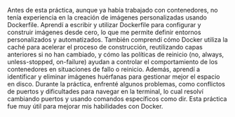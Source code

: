 Antes de esta práctica, aunque ya había trabajado con contenedores, no tenía experiencia en la creación de imágenes personalizadas usando Dockerfile. Aprendí a escribir y utilizar Dockerfile para configurar y construir imágenes desde cero, lo que me permite definir entornos personalizados y automatizados. También comprendí cómo Docker utiliza la caché para acelerar el proceso de construcción, reutilizando capas anteriores si no han cambiado, y cómo las políticas de reinicio (no, always, unless-stopped, on-failure) ayudan a controlar el comportamiento de los contenedores en situaciones de fallo o reinicio. Además, aprendí a identificar y eliminar imágenes huérfanas para gestionar mejor el espacio en disco. Durante la práctica, enfrenté algunos problemas, como conflictos de puertos y dificultades para navegar en la terminal, lo cual resolví cambiando puertos y usando comandos específicos como dir. Esta práctica fue muy útil para mejorar mis habilidades con Docker.
